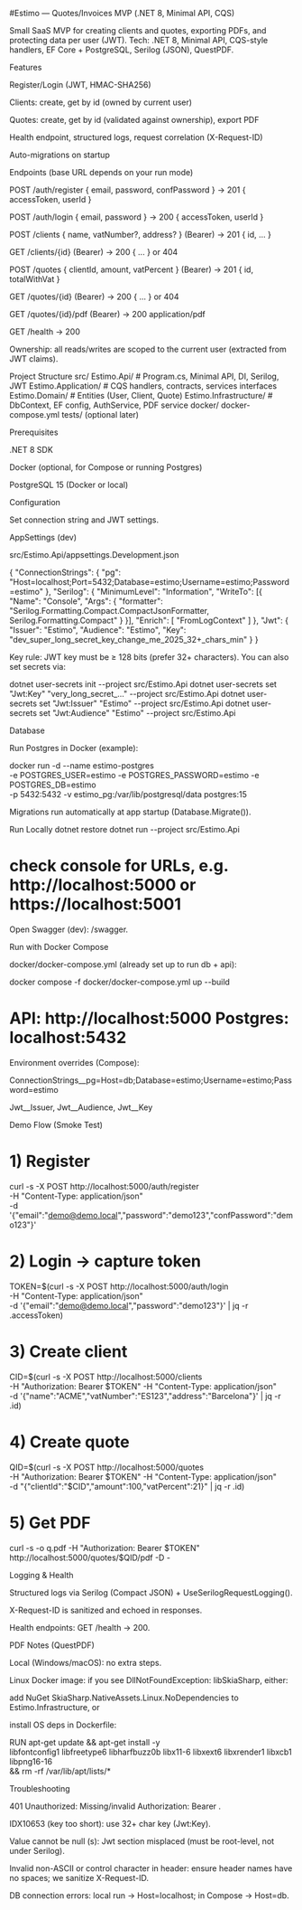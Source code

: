 #Estimo — Quotes/Invoices MVP (.NET 8, Minimal API, CQS)

Small SaaS MVP for creating clients and quotes, exporting PDFs, and protecting data per user (JWT).
Tech: .NET 8, Minimal API, CQS-style handlers, EF Core + PostgreSQL, Serilog (JSON), QuestPDF.

Features

Register/Login (JWT, HMAC-SHA256)

Clients: create, get by id (owned by current user)

Quotes: create, get by id (validated against ownership), export PDF

Health endpoint, structured logs, request correlation (X-Request-ID)

Auto-migrations on startup

Endpoints (base URL depends on your run mode)

POST /auth/register { email, password, confPassword } → 201 { accessToken, userId }

POST /auth/login { email, password } → 200 { accessToken, userId }

POST /clients { name, vatNumber?, address? } (Bearer) → 201 { id, ... }

GET /clients/{id} (Bearer) → 200 { ... } or 404

POST /quotes { clientId, amount, vatPercent } (Bearer) → 201 { id, totalWithVat }

GET /quotes/{id} (Bearer) → 200 { ... } or 404

GET /quotes/{id}/pdf (Bearer) → 200 application/pdf

GET /health → 200

Ownership: all reads/writes are scoped to the current user (extracted from JWT claims).

Project Structure
src/
  Estimo.Api/            # Program.cs, Minimal API, DI, Serilog, JWT
  Estimo.Application/    # CQS handlers, contracts, services interfaces
  Estimo.Domain/         # Entities (User, Client, Quote)
  Estimo.Infrastructure/ # DbContext, EF config, AuthService, PDF service
docker/
  docker-compose.yml
tests/ (optional later)

Prerequisites

.NET 8 SDK

Docker (optional, for Compose or running Postgres)

PostgreSQL 15 (Docker or local)

Configuration

Set connection string and JWT settings.

AppSettings (dev)

src/Estimo.Api/appsettings.Development.json

{
  "ConnectionStrings": {
    "pg": "Host=localhost;Port=5432;Database=estimo;Username=estimo;Password=estimo"
  },
  "Serilog": {
    "MinimumLevel": "Information",
    "WriteTo": [{ "Name": "Console", "Args": { "formatter": "Serilog.Formatting.Compact.CompactJsonFormatter, Serilog.Formatting.Compact" } }],
    "Enrich": [ "FromLogContext" ]
  },
  "Jwt": {
    "Issuer": "Estimo",
    "Audience": "Estimo",
    "Key": "dev_super_long_secret_key_change_me_2025_32+_chars_min"
  }
}


Key rule: JWT key must be ≥ 128 bits (prefer 32+ characters).
You can also set secrets via:

dotnet user-secrets init --project src/Estimo.Api
dotnet user-secrets set "Jwt:Key" "very_long_secret_..." --project src/Estimo.Api
dotnet user-secrets set "Jwt:Issuer" "Estimo" --project src/Estimo.Api
dotnet user-secrets set "Jwt:Audience" "Estimo" --project src/Estimo.Api

Database

Run Postgres in Docker (example):

docker run -d --name estimo-postgres \
  -e POSTGRES_USER=estimo -e POSTGRES_PASSWORD=estimo -e POSTGRES_DB=estimo \
  -p 5432:5432 -v estimo_pg:/var/lib/postgresql/data postgres:15


Migrations run automatically at app startup (Database.Migrate()).

Run Locally
dotnet restore
dotnet run --project src/Estimo.Api
# check console for URLs, e.g. http://localhost:5000 or https://localhost:5001


Open Swagger (dev): /swagger.

Run with Docker Compose

docker/docker-compose.yml (already set up to run db + api):

docker compose -f docker/docker-compose.yml up --build
# API: http://localhost:5000   Postgres: localhost:5432


Environment overrides (Compose):

ConnectionStrings__pg=Host=db;Database=estimo;Username=estimo;Password=estimo

Jwt__Issuer, Jwt__Audience, Jwt__Key

Demo Flow (Smoke Test)
# 1) Register
curl -s -X POST http://localhost:5000/auth/register \
 -H "Content-Type: application/json" \
 -d '{"email":"demo@demo.local","password":"demo123","confPassword":"demo123"}'

# 2) Login → capture token
TOKEN=$(curl -s -X POST http://localhost:5000/auth/login \
 -H "Content-Type: application/json" \
 -d '{"email":"demo@demo.local","password":"demo123"}' | jq -r .accessToken)

# 3) Create client
CID=$(curl -s -X POST http://localhost:5000/clients \
 -H "Authorization: Bearer $TOKEN" -H "Content-Type: application/json" \
 -d '{"name":"ACME","vatNumber":"ES123","address":"Barcelona"}' | jq -r .id)

# 4) Create quote
QID=$(curl -s -X POST http://localhost:5000/quotes \
 -H "Authorization: Bearer $TOKEN" -H "Content-Type: application/json" \
 -d "{\"clientId\":\"$CID\",\"amount\":100,\"vatPercent\":21}" | jq -r .id)

# 5) Get PDF
curl -s -o q.pdf -H "Authorization: Bearer $TOKEN" http://localhost:5000/quotes/$QID/pdf -D -

Logging & Health

Structured logs via Serilog (Compact JSON) + UseSerilogRequestLogging().

X-Request-ID is sanitized and echoed in responses.

Health endpoints: GET /health → 200.

PDF Notes (QuestPDF)

Local (Windows/macOS): no extra steps.

Linux Docker image: if you see DllNotFoundException: libSkiaSharp, either:

add NuGet SkiaSharp.NativeAssets.Linux.NoDependencies to Estimo.Infrastructure, or

install OS deps in Dockerfile:

RUN apt-get update && apt-get install -y \
    libfontconfig1 libfreetype6 libharfbuzz0b libx11-6 libxext6 libxrender1 libxcb1 libpng16-16 \
 && rm -rf /var/lib/apt/lists/*

Troubleshooting

401 Unauthorized: Missing/invalid Authorization: Bearer <token>.

IDX10653 (key too short): use 32+ char key (Jwt:Key).

Value cannot be null (s): Jwt section misplaced (must be root-level, not under Serilog).

Invalid non-ASCII or control character in header: ensure header names have no spaces; we sanitize X-Request-ID.

DB connection errors: local run → Host=localhost; in Compose → Host=db.
